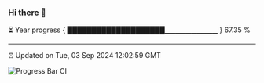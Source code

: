 ### Hi there 👋

⏳ Year progress { ████████████████████▁▁▁▁▁▁▁▁▁▁ } 67.35 %

---

⏰ Updated on Tue, 03 Sep 2024 12:02:59 GMT

![Progress Bar CI](https://github.com/EinsPommes/EinsPommes/blob/main/.github/workflows/main.yml)
